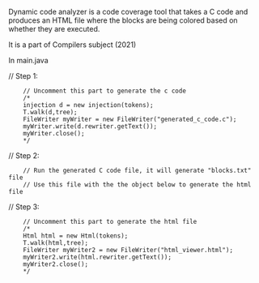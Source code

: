 Dynamic code analyzer is a code coverage tool that takes a C code and produces an HTML file where the blocks are being colored based on whether they are executed.

It is a part of Compilers subject (2021)

In main.java

// Step 1:

        // Uncomment this part to generate the c code
        /*
        injection d = new injection(tokens);
        T.walk(d,tree);
        FileWriter myWriter = new FileWriter("generated_c_code.c");
        myWriter.write(d.rewriter.getText());
        myWriter.close();
        */

// Step 2:

        // Run the generated C code file, it will generate "blocks.txt" file
        // Use this file with the the object below to generate the html file

// Step 3:

        // Uncomment this part to generate the html file
        /*
        Html html = new Html(tokens);
        T.walk(html,tree);
        FileWriter myWriter2 = new FileWriter("html_viewer.html");
        myWriter2.write(html.rewriter.getText());
        myWriter2.close();
        */
